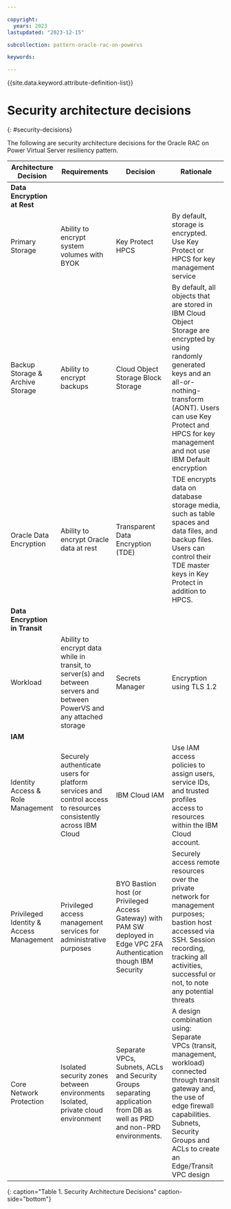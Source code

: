 ```yaml
---

copyright:
  years: 2023
lastupdated: "2023-12-15"

subcollection: pattern-oracle-rac-on-powervs

keywords:

---
```


{{site.data.keyword.attribute-definition-list}}

# Security architecture decisions
{: #security-decisions}

The following are security architecture decisions for the Oracle RAC on Power Virtual Server resiliency pattern.

| **Architecture Decision**                             | **Requirements**                                                                                                        | **Decision**                                                                                                       | **Rationale**                                                                                                                                                                                                                           |
|-----------------------------------------|-------------------------------------------------------------------------------------------------------------------------|--------------------------------------------------------------------------------------------------------------------------|-----------------------------------------------------------------------------------------------------------------------------------------------------------------------------------------------------------------------------------------------------|
| **Data Encryption at Rest**             |                                                                                                                         |                                                                                                                          |                                                                                                                                                                                                                                                     |
| Primary Storage                         | Ability to encrypt system volumes with BYOK                                                                             | Key Protect HPCS                                                                                                         | By default, storage is encrypted. Use Key Protect or HPCS for key management service                                                                                                                                                                |
| Backup Storage & Archive Storage        | Ability to encrypt backups                                                                                              | Cloud Object Storage Block Storage                                                                                       | By default, all objects that are stored in IBM Cloud Object Storage are encrypted by using randomly generated keys and an all-or-nothing-transform (AONT). Users can use Key Protect and HPCS for key management and not use IBM Default encryption |
| Oracle Data Encryption                  | Ability to encrypt Oracle data at rest                                                                                  | Transparent Data Encryption (TDE)                                                                                        | TDE encrypts data on database storage media, such as table spaces and data files, and backup files. Users can control their TDE master keys in Key Protect in addition to HPCS.                                                                     |
| **Data Encryption in Transit**          |                                                                                                                         |                                                                                                                          |                                                                                                                                                                                                                                                     |
| Workload                                | Ability to encrypt data while in transit, to server(s) and between servers and between PowerVS and any attached storage | Secrets Manager                                                                                                          | Encryption using TLS 1.2                                                                                                                                                                                                                            |
| **IAM**                                 |                                                                                                                         |                                                                                                                          |                                                                                                                                                                                                                                                     |
| Identity Access & Role Management       | Securely authenticate users for platform services and control access to resources consistently across IBM Cloud         | IBM Cloud IAM                                                                                                            | Use IAM access policies to assign users, service IDs, and trusted profiles access to resources within the IBM Cloud account.                                                                                                                        |
| Privileged Identity & Access Management | Privileged access management services for administrative purposes                                                       | BYO Bastion host (or Privileged Access Gateway) with PAM SW deployed in Edge VPC  2FA Authentication though IBM Security | Securely access remote resources over the private network for management purposes; bastion host accessed via SSH. Session recording, tracking all activities, successful or not, to note any potential threats                                      |
| Core Network Protection                 | Isolated security zones between environments  Isolated, private cloud environment                                       | Separate VPCs, Subnets, ACLs and Security Groups separating application from DB as well as PRD and non-PRD environments. | A design combination using: Separate VPCs (transit, management, workload) connected through transit gateway and, the use of edge firewall capabilities. Subnets, Security Groups and ACLs to create an Edge/Transit VPC design                      |
{: caption="Table 1. Security Architecture Decisions" caption-side="bottom"}
